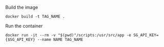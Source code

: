 Build the image
```
docker build -t TAG_NAME .
```

Run the container
```
docker run -it --rm -v "$(pwd)"/scripts:/usr/src/app -e SG_API_KEY={$SG_API_KEY} --name NAME TAG_NAME
```